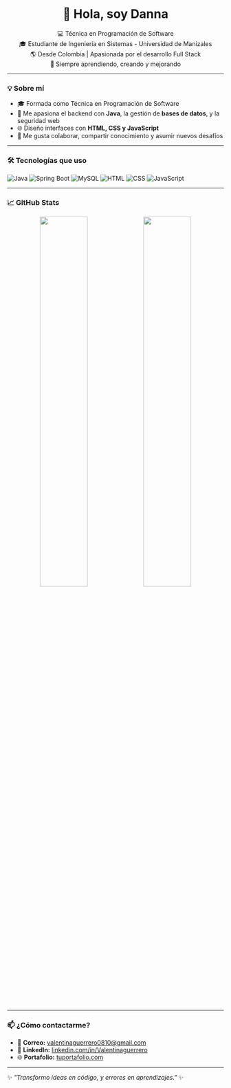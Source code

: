 <h1 align="center">👋 Hola, soy Danna</h1>

<p align="center">
  💻 Técnica en Programación de Software <br>
  🎓 Estudiante de Ingeniería en Sistemas - Universidad de Manizales <br>
  🌎 Desde Colombia | Apasionada por el desarrollo Full Stack <br>
  🚀 Siempre aprendiendo, creando y mejorando
</p>

---

### 💡 Sobre mí

- 🎓 Formada como Técnica en Programación de Software  
- 🧠 Me apasiona el backend con **Java**, la gestión de **bases de datos**, y la seguridad web  
- 🌐 Diseño interfaces con **HTML, CSS y JavaScript**  
- 🤝 Me gusta colaborar, compartir conocimiento y asumir nuevos desafíos  

---

### 🛠️ Tecnologías que uso

![Java](https://img.shields.io/badge/Java-ED8B00?style=for-the-badge&logo=java&logoColor=white)
![Spring Boot](https://img.shields.io/badge/SpringBoot-6DB33F?style=for-the-badge&logo=springboot&logoColor=white)
![MySQL](https://img.shields.io/badge/MySQL-005C84?style=for-the-badge&logo=mysql&logoColor=white)
![HTML](https://img.shields.io/badge/HTML-E44D26?style=for-the-badge&logo=html5&logoColor=white)
![CSS](https://img.shields.io/badge/CSS-264de4?style=for-the-badge&logo=css3&logoColor=white)
![JavaScript](https://img.shields.io/badge/JavaScript-F7DF1E?style=for-the-badge&logo=javascript&logoColor=black)

---

### 📈 GitHub Stats

<p align="center">
  <img src="https://github-readme-stats.vercel.app/api?username=Dannassotto&show_icons=true&theme=radical" width="47%" />
  <img src="https://github-readme-stats.vercel.app/api/top-langs/?username=Dannassotto&layout=compact&theme=radical" width="47%" />
</p>

---

### 📫 ¿Cómo contactarme?

- 📩 **Correo:** valentinaguerrero0810@gmail.com 
- 💼 **LinkedIn:** [linkedin.com/in/Valentinaguerrero](https://www.linkedin.com/in/valentina-guerrero-4b3a39355/?trk=opento_sprofile_goalscard)  
- 🌐 **Portafolio:** [tuportafolio.com](https://tuportafolio.com)

---

✨ _"Transformo ideas en código, y errores en aprendizajes."_ ✨
